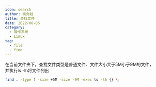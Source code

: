 ```yaml
---
icon: search
author: 犄角蛙
title: 查找文件
date: 2022-06-06
category:
  - 操作系统
  - Linux
tag:
  - file
  - find
---
```












在当前文件夹下，查找文件类型是普通文件、文件大小大于5M小于9M的文件，并执行ls -lh将文件列出

```bash
find . -type f -size +5M -size -9M -exec ls -lh {} \;
```

